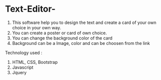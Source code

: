 # Text-Editor-
1) This software help you to design the text and create a card of your own choice in your own way.
2) You can create a poster or card of own choice.
3) You can change the background color of the card
4) Background can be a Image, color and can be choosen from the link

Technology used :
1) HTML, CSS, Bootstrap 
4) Javascript
5) Jquery
